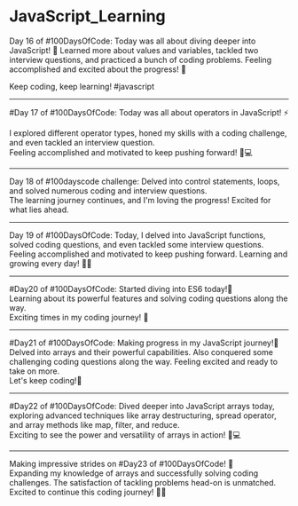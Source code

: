 # JavaScript_Learning

Day 16 of #100DaysOfCode: Today was all about diving deeper into JavaScript! 🚀 Learned more about values and variables, tackled two interview questions, and practiced a bunch of coding problems. Feeling accomplished and excited about the progress! 💪

Keep coding, keep learning!
#javascript

<hr>

#Day 17 of #100DaysOfCode: Today was all about operators in JavaScript! ⚡️

I explored different operator types, honed my skills with a coding challenge, and even tackled an interview question. <br> 
Feeling accomplished and motivated to keep pushing forward! 💪💻 

<hr>

Day 18 of #100dayscode challenge: Delved into control statements, loops, and solved numerous coding and interview questions. <br>
The learning journey continues, and I'm loving the progress! Excited for what lies ahead.

<hr>

Day 19 of #100DaysOfCode: Today, I delved into JavaScript functions, solved coding questions, and even tackled some interview questions. 
Feeling accomplished and motivated to keep pushing forward. Learning and growing every day! 💪🌟

<hr>

#Day20 of #100DaysOfCode: Started diving into ES6 today!🚀 <br>
Learning about its powerful features and solving coding questions along the way. <br>
Exciting times in my coding journey! 💪 

<hr>

#Day21 of #100DaysOfCode: Making progress in my JavaScript journey!🚀 <br>
Delved into arrays and their powerful capabilities. Also conquered some challenging coding questions along the way. 
Feeling excited and ready to take on more. <br>
Let's keep coding!💪 

<hr>

#Day22 of #100DaysOfCode: Dived deeper into JavaScript arrays today, exploring advanced techniques like array destructuring, spread operator, and array methods like map, filter, and reduce. <br>
Exciting to see the power and versatility of arrays in action! 💪💻 

<hr>

Making impressive strides on #Day23 of #100DaysOfCode! 🚀 <br>
Expanding my knowledge of arrays and successfully solving coding challenges. The satisfaction of tackling problems head-on is unmatched. <br>
Excited to continue this coding journey! 💪🌟
